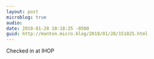 ```yaml
---
layout: post
microblog: true
audio: 
date: 2018-01-28 10:18:25 -0500
guid: http://manton.micro.blog/2018/01/28/151825.html
---
```

Checked in at IHOP
